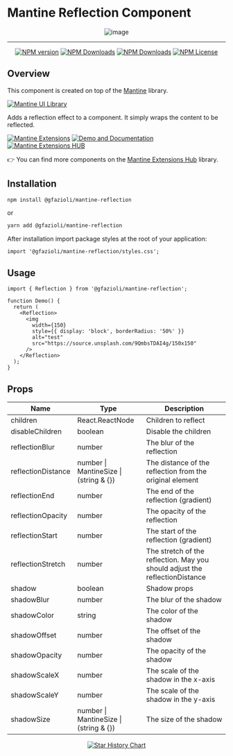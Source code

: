 # Mantine Reflection Component

<div align="center">
  
  ![image](https://github.com/gfazioli/mantine-reflection/assets/432181/74c716a8-6fba-44a2-8f3d-517772e056f7)

</div>

---

<div align="center">

  [![NPM version](https://img.shields.io/npm/v/%40gfazioli%2Fmantine-reflection?style=for-the-badge)](https://www.npmjs.com/package/@gfazioli/mantine-reflection)
  [![NPM Downloads](https://img.shields.io/npm/dm/%40gfazioli%2Fmantine-reflection?style=for-the-badge)](https://www.npmjs.com/package/@gfazioli/mantine-reflection)
  [![NPM Downloads](https://img.shields.io/npm/dy/%40gfazioli%2Fmantine-reflection?style=for-the-badge&label=%20&color=f90)](https://www.npmjs.com/package/@gfazioli/mantine-reflection)
  [![NPM License](https://img.shields.io/npm/l/%40gfazioli%2Fmantine-reflection?style=for-the-badge)](https://github.com/gfazioli/mantine-flip/blob/master/LICENSE)


</div>

## Overview

This component is created on top of the [Mantine](https://mantine.dev/) library.

[![Mantine UI Library](https://img.shields.io/badge/-MANTINE_UI_LIBRARY-blue?style=for-the-badge&labelColor=black&logo=mantine
)](https://mantine.dev/)

Adds a reflection effect to a component. It simply wraps the content to be reflected.

[![Mantine Extensions](https://img.shields.io/badge/-Watch_the_Video-blue?style=for-the-badge&labelColor=black&logo=youtube
)](https://www.youtube.com/playlist?list=PL85tTROKkZrWyqCcmNCdWajpx05-cTal4)
[![Demo and Documentation](https://img.shields.io/badge/-Demo_%26_Documentation-blue?style=for-the-badge&labelColor=black&logo=typescript
)](https://gfazioli.github.io/mantine-reflection/)
[![Mantine Extensions HUB](https://img.shields.io/badge/-Mantine_Extensions_Hub-blue?style=for-the-badge&labelColor=blue
)](https://mantine-extensions.vercel.app/)

👉 You can find more components on the [Mantine Extensions Hub](https://mantine-extensions.vercel.app/) library.

## Installation

```sh
npm install @gfazioli/mantine-reflection
```
or 

```sh
yarn add @gfazioli/mantine-reflection
```

After installation import package styles at the root of your application:

```tsx
import '@gfazioli/mantine-reflection/styles.css';
```

## Usage

```tsx
import { Reflection } from '@gfazioli/mantine-reflection';

function Demo() {
  return (
    <Reflection>
      <img
        width={150}
        style={{ display: 'block', borderRadius: '50%' }}
        alt="test"
        src="https://source.unsplash.com/9QmbsTDAI4g/150x150"
      />
    </Reflection>
  );
}
```

## Props

| Name              | Type              | Description                                   |
| ----------------- | ----------------- | --------------------------------------------- |
| children          | React.ReactNode  | Children to reflect                           |
| disableChildren   | boolean           | Disable the children                          |
| reflectionBlur    | number            | The blur of the reflection                     |
| reflectionDistance| number \| MantineSize \| (string & {})    | The distance of the reflection from the original element|
| reflectionEnd     | number            | The end of the reflection (gradient)           |
| reflectionOpacity | number            | The opacity of the reflection                  |
| reflectionStart   | number            | The start of the reflection (gradient)         |
| reflectionStretch | number            | The stretch of the reflection. May you should adjust the reflectionDistance|
| shadow            | boolean           | Shadow props                                  |
| shadowBlur        | number            | The blur of the shadow                        |
| shadowColor       | string            | The color of the shadow                       |
| shadowOffset      | number            | The offset of the shadow                      |
| shadowOpacity     | number            | The opacity of the shadow                     |
| shadowScaleX      | number            | The scale of the shadow in the x-axis         |
| shadowScaleY      | number            | The scale of the shadow in the y-axis         |
| shadowSize        | number \| MantineSize \| (string & {})    | The size of the shadow                         |


<div align="center">
  
[![Star History Chart](https://api.star-history.com/svg?repos=gfazioli/mantine-reflection&type=Timeline)](https://www.star-history.com/#gfazioli/mantine-reflection&Timeline)

</div>
